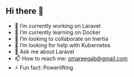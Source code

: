 ## Hi there 👋

- 🔭 I’m currently working on Laravel
- 🌱 I’m currently learning on Docker
- 👯 I’m looking to collaborate on Inertia
- 🤔 I’m looking for help with Kubernetes
- 💬 Ask me about Laravel
- 📫 How to reach me: omareegab@gmail.com
- ⚡ Fun fact: Powerlifting
